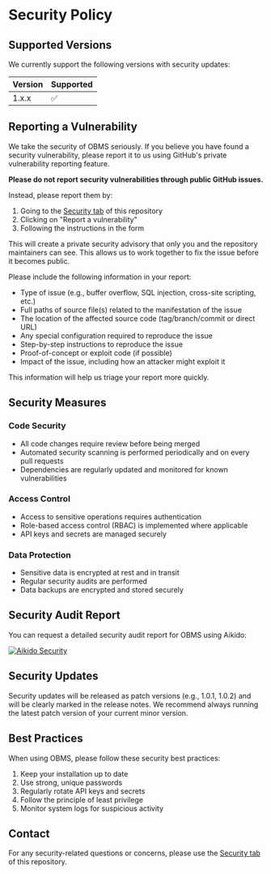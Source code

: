 # Security Policy

## Supported Versions

We currently support the following versions with security updates:

| Version | Supported          |
| ------- | ------------------ |
| 1.x.x   | :white_check_mark: |

## Reporting a Vulnerability

We take the security of OBMS seriously. If you believe you have found a security vulnerability, please report it to us using GitHub's private vulnerability reporting feature.

**Please do not report security vulnerabilities through public GitHub issues.**

Instead, please report them by:
1. Going to the [Security tab](https://github.com/forepath/obms/security) of this repository
2. Clicking on "Report a vulnerability"
3. Following the instructions in the form

This will create a private security advisory that only you and the repository maintainers can see. This allows us to work together to fix the issue before it becomes public.

Please include the following information in your report:
- Type of issue (e.g., buffer overflow, SQL injection, cross-site scripting, etc.)
- Full paths of source file(s) related to the manifestation of the issue
- The location of the affected source code (tag/branch/commit or direct URL)
- Any special configuration required to reproduce the issue
- Step-by-step instructions to reproduce the issue
- Proof-of-concept or exploit code (if possible)
- Impact of the issue, including how an attacker might exploit it

This information will help us triage your report more quickly.

## Security Measures

### Code Security
- All code changes require review before being merged
- Automated security scanning is performed periodically and on every pull requests
- Dependencies are regularly updated and monitored for known vulnerabilities

### Access Control
- Access to sensitive operations requires authentication
- Role-based access control (RBAC) is implemented where applicable
- API keys and secrets are managed securely

### Data Protection
- Sensitive data is encrypted at rest and in transit
- Regular security audits are performed
- Data backups are encrypted and stored securely

## Security Audit Report

You can request a detailed security audit report for OBMS using Aikido:

[![Aikido Security](https://app.aikido.dev/assets/badges/full-light-theme.svg)](https://app.aikido.dev/audit-report/external/wSvNhiC4t9ok2aGSxq7G7ji0/request)

## Security Updates

Security updates will be released as patch versions (e.g., 1.0.1, 1.0.2) and will be clearly marked in the release notes. We recommend always running the latest patch version of your current minor version.

## Best Practices

When using OBMS, please follow these security best practices:
1. Keep your installation up to date
2. Use strong, unique passwords
3. Regularly rotate API keys and secrets
4. Follow the principle of least privilege
5. Monitor system logs for suspicious activity

## Contact

For any security-related questions or concerns, please use the [Security tab](https://github.com/forepath/obms/security) of this repository. 
